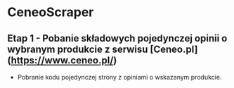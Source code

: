 # CeneoScraper
## Etap 1 - Pobanie składowych pojedynczej opinii o wybranym produkcie z serwisu [Ceneo.pl] (https://www.ceneo.pl/)
* Pobranie kodu pojedynczej strony z opiniami o wskazanym produkcie.